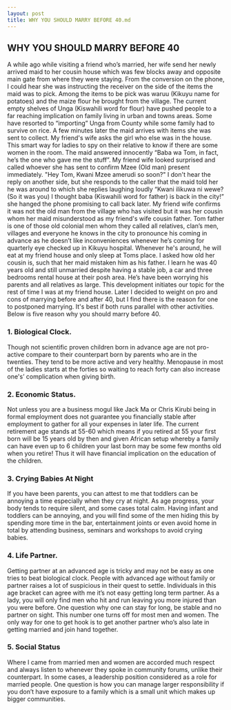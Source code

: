 ```yaml
---
layout: post
title: WHY YOU SHOULD MARRY BEFORE 40.md
---
```

## WHY YOU SHOULD MARRY BEFORE 40
A while ago while visiting a friend who’s married, her wife send her newly arrived maid to her cousin house which was few blocks away and opposite main gate from where they were staying.  From the conversion on the phone, I could hear she was instructing the receiver on the side of the items the maid was to pick. Among the items to be pick was waruu (Kikuyu name for potatoes) and the maize flour he brought from the village. The current empty shelves of Unga (Kiswahili word for flour) have pushed people to a far reaching implication on family living in urban and towns areas. Some have resorted to “importing” Unga from County while some family had to survive on rice. A few minutes later the maid arrives with items she was sent to collect. My friend's wife asks the girl who else was in the house. This smart way for ladies to spy on their relative to know if there are some women in the room. The maid answered innocently “Baba wa Tom, in fact, he’s the one who gave me the stuff”. My friend wife looked surprised and called whoever she has sent to confirm Mzee (Old man) present immediately. "Hey Tom, Kwani Mzee amerudi so soon?" I don't hear the reply on another side, but she responds to the caller that the maid told her he was around to which she replies laughing loudly “Kwani ilikuwa ni wewe? (So it was you) I thought baba (Kiswahili word for father) is back in the city!” she hanged the phone promising to call back later. My friend wife confirms it was not the old man from the village who has visited but it was her cousin whom her maid misunderstood as my friend's wife cousin father. Tom father is one of those old colonial men whom they called all relatives, clan’s men, villages and everyone he knows in the city to pronounce his coming in advance as he doesn’t like inconveniences whenever he’s coming for quarterly eye checked up in Kikuyu hospital. Whenever he's around, he will eat at my friend house and only sleep at Toms place. I asked how old her cousin is, such that her maid mistaken him as his father. I learn he was 40 years old and still unmarried despite having a stable job, a car and three bedrooms rental house at their posh area. He’s have been worrying his parents and all relatives as large. 
This development initiates our topic for the rest of time I was at my friend house. Later I decided to weight on pro and cons of marrying before and after 40, but I find there is the reason for one to postponed marrying. It's best if both runs parallel with other activities. Below is five reason why you should marry before 40.

### 1.	Biological Clock.
Though not scientific proven children born in advance age are not pro-active compare to their counterpart born by parents who are in the twenties. They tend to be more active and very healthy. Menopause in most of the ladies starts at the forties so waiting to reach forty can also increase one's’ complication when giving birth. 

### 2.	Economic Status.
Not unless you are a business mogul like Jack Ma or Chris Kirubi being in formal employment does not guarantee you financially stable after employment to gather for all your expenses in later life. The current retirement age stands at 55-60 which means if you retired at 55 your first born will be 15 years old by then and given African setup whereby a family can have even up to 6 children your last born may be some few months old when you retire! Thus it will have financial implication on the education of the children. 

### 3.	Crying Babies At Night
If you have been parents, you can attest to me that toddlers can be annoying a time especially when they cry at night. As age progress, your body tends to require silent, and some cases total calm. Having infant and toddlers can be annoying, and you will find some of the men hiding this by spending more time in the bar, entertainment joints or even avoid home in total by attending business, seminars and workshops to avoid crying babies.

### 4.	Life Partner.
Getting partner at an advanced age is tricky and may not be easy as one tries to beat biological clock. People with advanced age without family or partner raises a lot of suspicious in their quest to settle. Individuals in this age bracket can agree with me it’s not easy getting long term partner. As a lady, you will only find men who hit and run leaving you more injured than you were before. One question why one can stay for long, be stable and no partner on sight. This number one turns off for most men and women. The only way for one to get hook is to get another partner who’s also late in getting married and join hand together.
### 5.	Social Status
Where I came from married men and women are accorded much respect and always listen to whenever they spoke in community forums, unlike their counterpart. In some cases, a leadership position considered as a role for married people. One question is how you can manage larger responsibility if you don’t have exposure to a family which is a small unit which makes up bigger communities.

